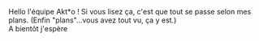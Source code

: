 Hello l'équipe Akt*o ! 
Si vous lisez ça, c'est que tout se passe selon mes plans. (Enfin "plans"...vous avez tout vu, ça y est.)  
A bientôt j'espère
